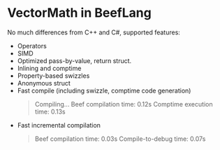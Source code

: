 # VectorMath in BeefLang
No much differences from C++ and C#, supported features:
- Operators
- SIMD
- Optimized pass-by-value, return struct.
- Inlining and comptime
- Property-based swizzles
- Anonymous struct
- Fast compile (including swizzle, comptime code generation)
    > Compiling...
    > Beef compilation time: 0.12s
    > Comptime execution time: 0.13s
- Fast incremental compilation
    > Beef compilation time: 0.03s
    > Compile-to-debug time: 0.07s